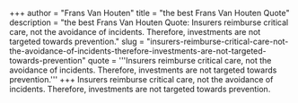 +++
author = "Frans Van Houten"
title = "the best Frans Van Houten Quote"
description = "the best Frans Van Houten Quote: Insurers reimburse critical care, not the avoidance of incidents. Therefore, investments are not targeted towards prevention."
slug = "insurers-reimburse-critical-care-not-the-avoidance-of-incidents-therefore-investments-are-not-targeted-towards-prevention"
quote = '''Insurers reimburse critical care, not the avoidance of incidents. Therefore, investments are not targeted towards prevention.'''
+++
Insurers reimburse critical care, not the avoidance of incidents. Therefore, investments are not targeted towards prevention.
